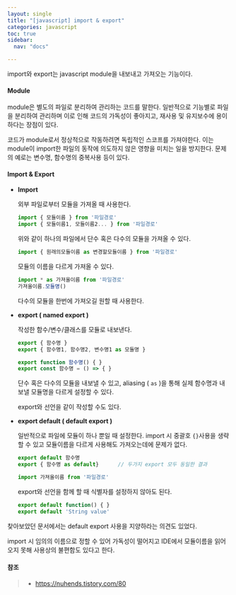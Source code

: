 ```yaml
---
layout: single
title: "[javascript] import & export"
categories: javascript
toc: true
sidebar:
  nav: "docs"

---
```


import와 export는 javascript module을 내보내고 가져오는 기능이다.



#### Module

module은 별도의 파일로 분리하여 관리하는 코드를 말한다.
일반적으로 기능별로 파일을 분리하여 관리하며 이로 인해 코드의 가독성이 좋아지고, 재사용 및 유지보수에 용이하다는 장점이 있다.

코드가 module로서 정상적으로 작동하려면 독립적인 스코프를 가져야한다. 이는 module이 import한 파일의 동작에 의도하지 않은 영향을 미치는 일을 방지한다. 문제의 예로는 변수명, 함수명의 중복사용 등이 있다.



#### Import & Export

- **Import**

  외부 파일로부터 모듈을 가져올 때 사용한다.

  ```javascript
  import { 모듈이름 } from '파일경로'
  import { 모듈이름1, 모듈이름2... } from '파일경로'
  ```

  위와 같이 하나의 파일에서 단수 혹은 다수의 모듈을 가져올 수 있다.

  

  ```javascript
  import { 원래의모듈이름 as 변경할모듈이름 } from '파일경로'
  ```

  모듈의 이름을 다르게 가져올 수 있다.

  

  ```javascript
  import * as 가져올이름 from '파일경로'
  가져올이름.모듈명()	
  ```

  다수의 모듈을 한번에 가져오길 원할 때 사용한다.

  

- **export ( named export )**

  작성한 함수/변수/클래스를 모듈로 내보낸다. 

  ```javascript
  export { 함수명 }
  export { 함수명1, 함수명2, 변수명1 as 모듈명 } 
  
  export function 함수명() { }
  export const 함수명 = () => { }
  ```

  단수 혹은 다수의 모듈을 내보낼 수 있고, aliasing ( `as` )을 통해 실제 함수명과 내보낼 모듈명을 다르게 설정할 수 있다.

  export와 선언을 같이 작성할 수도 있다.

  

- **export default ( default export )**

  일반적으로 파일에 모듈이 하나 뿐일 때 설정한다. import 시 중괄호 `{}`사용을 생략할 수 있고 모듈이름을 다르게 사용해도 가져오는데에 문제가 없다.

  ```javascript
  export default 함수명
  export { 함수명 as default}		// 두가지 export 모두 동일한 결과
  
  import 가져올이름 from '파일경로'
  ```

  export와 선언을 함께 할 때 식별자를 설정하지 않아도 된다.

  ```javascript
  export default function() { }
  export default 'String value'
  ```



찾아보았던 문서에서는 default export 사용을 지양하라는 의견도 있었다. 

import 시 임의의 이름으로 정할 수 있어 가독성이 떨어지고 IDE에서 모듈이름을 읽어오지 못해 사용상의 불편함도 있다고 한다.



#### 참조

> - https://nuhends.tistory.com/80